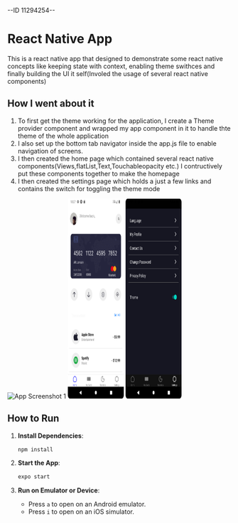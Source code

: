 --ID 11294254--

# React Native App

This is a react native app  that designed to demonstrate some react native concepts like keeping state with context, enabling theme swithces and finally building the UI it self(Involed the usage of several react native components)

## How I went about it

1. To first get the theme working for the application, I create a Theme provider component and wrapped my app component in it to handle thte theme of the whole application
2. I also set up the bottom tab navigator inside the app.js file to enable navigation of screens.
3.  I then created the home page which contained several react native components(Views,flatList,Text,Touchableopacity etc.) I contructively put these components together to make the homepage
4.  I then created the settings page which holds a just a few links and contains the switch for toggling the theme mode

<p>
  <img src="./assets/h1.jpeg" alt="App Screenshot 1" height='450vh' width="25%"/>
  <img src="./assets/h1w.png" alt="App Screenshot 2" height='450vh' width="25%"/>
  <img src="./assets/ds.png" alt="App Screenshot 2" height='450vh' width="25%"/>
</p>




## How to Run

1. **Install Dependencies**:
    ```bash
    npm install
    ```

2. **Start the App**:
    ```bash
    expo start
    ```

3. **Run on Emulator or Device**:
    - Press `a` to open on an Android emulator.
    - Press `i` to open on an iOS simulator.